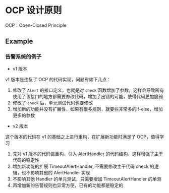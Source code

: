 # OCP 设计原则

OCP：Open-Closed Principle

## Example

### 告警系统的例子

- v1 版本

v1 版本是违反了 OCP 的代码实现，问题有如下几点：

1. 修改了 `Alert` 的接口定义，也就是对 `check` 函数增加了参数，这样会导致所有使用了该接口的地方都需要修改代码，增加了出错的可能，使得代码更加脆弱
2. 修改了 `check` 后，单元测试代码也要修改
3. 增加新的功能并没有扩展性，如果有很多规则，就要些非常多的if-else，增加更多的参数

- v2 版本

这个版本的代码在 v1 的基础之上进行重构，在扩展新功能时满足了 OCP，值得学习

1. 先对 v1 版本的代码做重构，引入 AlertHandler 的代码结构，这样增强了主干代码的稳定性
2. 增加新功能的扩展 TimeoutAlertHandler, 不需要修改主干代码 check 的逻辑，也不影响其他的 AlertHandler 实现
3. 不影响其他 Handler 的单元测试，只需要增加 TimeoutAlertHandler 的单测
4. 再增加新的告警规则也异常方便，已有的功能都是稳定的
